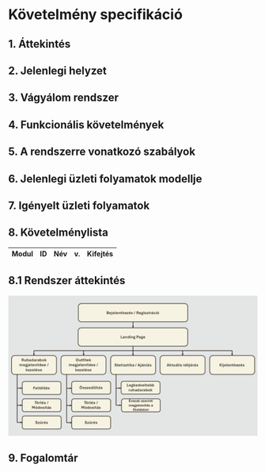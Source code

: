 # Követelmény specifikáció

## 1. Áttekintés

## 2. Jelenlegi helyzet

## 3. Vágyálom rendszer

## 4. Funkcionális követelmények

## 5. A rendszerre vonatkozó szabályok

## 6. Jelenlegi üzleti folyamatok modellje

## 7. Igényelt üzleti folyamatok

## 8. Követelménylista

|Modul        | ID |Név                    | v.|Kifejtés                              |
|-------------|----|-----------------------|---|--------------------------------------|

## 8.1 Rendszer áttekintés

![SuitUp! - Rendszer_áttekintő_diagram](src/suit_up_system_overview.png)

## 9. Fogalomtár
